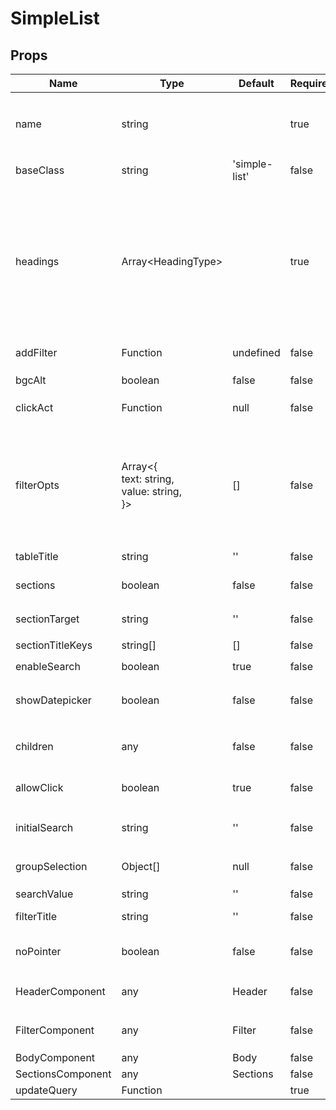 # SimpleList

## Props
| Name              | Type                                                       | Default       | Required | Description                                                                                                                                                                                                                                                                                                          |
| ----------------- | ---------------------------------------------------------- | ------------- | -------- | -------------------------------------------------------------------------------------------------------------------------------------------------------------------------------------------------------------------------------------------------------------------------------------------------------------------- |
| name              | string                                                     |               | true     | string that is used as a reference to connect to store `ConnectedSimpleList`<br>of respective project it is  being used in                                                                                                                                                                                           |
| baseClass         | string                                                     | 'simple-list' | false    | css class for root of div of component                                                                                                                                                                                                                                                                               |
| headings          | Array&lt;HeadingType&gt;                                   |               | true     | Headers for list, has following prop shape:<br>--<br>`name`: string (name of Header), [required]<br>`sortable`: boolean (if true, `sort button` is rendered, [required]<br>on click of that button, columns in that column are reordered `[asc, desc]` ),<br>`text: string`, (text that appears in header)[required] |
| addFilter         | Function                                                   | undefined     | false    | returns some JSX to render an additional filter                                                                                                                                                                                                                                                                      |
| bgcAlt            | boolean                                                    | false         | false    | if true, appends `baseClass` with `--bgc-alt`                                                                                                                                                                                                                                                                        |
| clickAct          | Function                                                   | null          | false    | Callback function that is trigger clicking on a row                                                                                                                                                                                                                                                                  |
| filterOpts        | Array&lt;{<br>  text: string,<br>  value: string,<br>}&gt; | []            | false    | Array of object that are mapped to create filter options in the `<FilterComponent />`.<br>Value is placed in `predefined` prop of `<FilterComponent />`<br>When clicking on the `Filter Component` they are appear for selection<br>Clicking on a `Filter Option` will append the value to the search bar            |
| tableTitle        | string                                                     | ''            | false    | String of `SimpleList` table                                                                                                                                                                                                                                                                                         |
| sections          | boolean                                                    | false         | false    | If true `<Sections />` component will be rendered and if false `<Body />`<br> component will be rendered                                                                                                                                                                                                             |
| sectionTarget     | string                                                     | ''            | false    | TODO: investigate the purpose of `sectionTarget`                                                                                                                                                                                                                                                                     |
| sectionTitleKeys  | string&#91;&#93;                                           | []            | false    | TODO: investigate the purpose of `sectionTitleKeys`                                                                                                                                                                                                                                                                  |
| enableSearch      | boolean                                                    | true          | false    | If true `Filter Component` renders                                                                                                                                                                                                                                                                                   |
| showDatepicker    | boolean                                                    | false         | false    | Passed into `addDatePicker`prop `<FilterComponent />`.<br>If true `DatePicker` renders in  `<FilterComponent />`                                                                                                                                                                                                     |
| children          | any                                                        | false         | false    | If maps out logic that this component has wrapped. Mapping out children                                                                                                                                                                                                                                              |
| allowClick        | boolean                                                    | true          | false    | bool added to context so it can be used by an component wrapped in the provider                                                                                                                                                                                                                                      |
| initialSearch     | string                                                     | ''            | false    | Add initial value to input of `<FilterComponent>` passed into prop `initialText`                                                                                                                                                                                                                                     |
| groupSelection    | Object&#91;&#93;                                           | null          | false    | options for SimpleSelect in `<FilterComponent>` passed into prop `groupSelection`                                                                                                                                                                                                                                    |
| searchValue       | string                                                     | ''            | false    | value of input `<FilterComponent>`                                                                                                                                                                                                                                                                                   |
| filterTitle       | string                                                     | ''            | false    | String acting as Title displayed on top of input for `<FilterComponent>`                                                                                                                                                                                                                                             |
| noPointer         | boolean                                                    | false         | false    | If true appends `--no-pointer` to `baseClass` in root div of this component                                                                                                                                                                                                                                          |
| HeaderComponent   | any                                                        | Header        | false    | jsx to act as `HeaderComponent` right above `<BodyComponent>/<SectionComponent>`                                                                                                                                                                                                                                     |
| FilterComponent   | any                                                        | Filter        | false    | can either be a custom filter component or if not the default `<Filter />`                                                                                                                                                                                                                                           |
| BodyComponent     | any                                                        | Body          | false    | renders `<Body>` by default                                                                                                                                                                                                                                                                                          |
| SectionsComponent | any                                                        | Sections      | false    | renders `<Sections>` by default                                                                                                                                                                                                                                                                                      |
| updateQuery       | Function                                                   |               | true     |                                                                                                                                                                                                                                                                                                                      |
